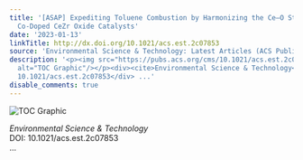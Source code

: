 ```yaml
---
title: '[ASAP] Expediting Toluene Combustion by Harmonizing the Ce–O Strength over
  Co-Doped CeZr Oxide Catalysts'
date: '2023-01-13'
linkTitle: http://dx.doi.org/10.1021/acs.est.2c07853
source: 'Environmental Science & Technology: Latest Articles (ACS Publications)'
description: '<p><img src="https://pubs.acs.org/cms/10.1021/acs.est.2c07853/asset/images/medium/es2c07853_0007.gif"
  alt="TOC Graphic"/></p><div><cite>Environmental Science & Technology</cite></div><div>DOI:
  10.1021/acs.est.2c07853</div> ...'
disable_comments: true
---
```

<p><img src="https://pubs.acs.org/cms/10.1021/acs.est.2c07853/asset/images/medium/es2c07853_0007.gif" alt="TOC Graphic"/></p><div><cite>Environmental Science & Technology</cite></div><div>DOI: 10.1021/acs.est.2c07853</div> ...